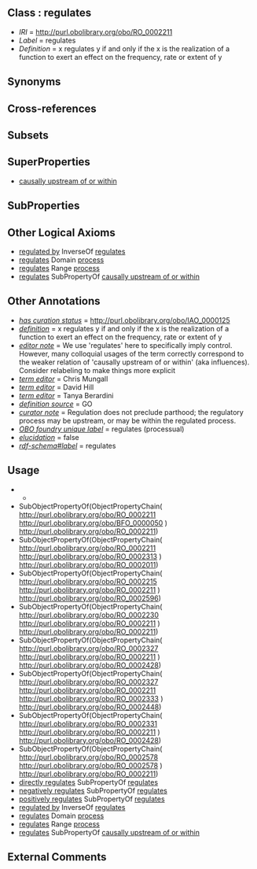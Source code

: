 
## Class : regulates

 * *IRI* = http://purl.obolibrary.org/obo/RO_0002211
 * *Label* = regulates
 * *Definition* = x regulates y if and only if the x is the realization of a function to exert an effect on the frequency, rate or extent of y

## Synonyms


## Cross-references


## Subsets


## SuperProperties

 * [causally upstream of or within](../../RO/18/RO_0002418.md)

## SubProperties


## Other Logical Axioms

 * [regulated by](../../RO/34/RO_0002334.md) InverseOf [regulates](../../RO/11/RO_0002211.md)
 * [regulates](../../RO/11/RO_0002211.md) Domain [process](../../BFO/15/BFO_0000015.md)
 * [regulates](../../RO/11/RO_0002211.md) Range [process](../../BFO/15/BFO_0000015.md)
 * [regulates](../../RO/11/RO_0002211.md) SubPropertyOf [causally upstream of or within](../../RO/18/RO_0002418.md)

## Other Annotations

 * *[has curation status](../../IAO/14/IAO_0000114.md)* = http://purl.obolibrary.org/obo/IAO_0000125
 * *[definition](../../IAO/15/IAO_0000115.md)* = x regulates y if and only if the x is the realization of a function to exert an effect on the frequency, rate or extent of y
 * *[editor note](../../IAO/16/IAO_0000116.md)* = We use 'regulates' here to specifically imply control. However, many colloquial usages of the term correctly correspond to the weaker relation of 'causally upstream of or within' (aka influences). Consider relabeling to make things more explicit
 * *[term editor](../../IAO/17/IAO_0000117.md)* = Chris Mungall
 * *[term editor](../../IAO/17/IAO_0000117.md)* = David Hill
 * *[term editor](../../IAO/17/IAO_0000117.md)* = Tanya Berardini
 * *[definition source](../../IAO/19/IAO_0000119.md)* = GO
 * *[curator note](../../IAO/32/IAO_0000232.md)* = Regulation does not preclude parthood; the regulatory process may be upstream, or may be within the regulated process.
 * *[OBO foundry unique label](../../IAO/89/IAO_0000589.md)* = regulates (processual)
 * *[elucidation](../../IAO/00/IAO_0000600.md)* = false
 * *[rdf-schema#label](../../el/rdf-schema#label.md)* = regulates

## Usage

 * -
 * SubObjectPropertyOf(ObjectPropertyChain( <http://purl.obolibrary.org/obo/RO_0002211> <http://purl.obolibrary.org/obo/BFO_0000050> ) <http://purl.obolibrary.org/obo/RO_0002211>)
 * SubObjectPropertyOf(ObjectPropertyChain( <http://purl.obolibrary.org/obo/RO_0002211> <http://purl.obolibrary.org/obo/RO_0002313> ) <http://purl.obolibrary.org/obo/RO_0002011>)
 * SubObjectPropertyOf(ObjectPropertyChain( <http://purl.obolibrary.org/obo/RO_0002215> <http://purl.obolibrary.org/obo/RO_0002211> ) <http://purl.obolibrary.org/obo/RO_0002596>)
 * SubObjectPropertyOf(ObjectPropertyChain( <http://purl.obolibrary.org/obo/RO_0002230> <http://purl.obolibrary.org/obo/RO_0002211> ) <http://purl.obolibrary.org/obo/RO_0002211>)
 * SubObjectPropertyOf(ObjectPropertyChain( <http://purl.obolibrary.org/obo/RO_0002327> <http://purl.obolibrary.org/obo/RO_0002211> ) <http://purl.obolibrary.org/obo/RO_0002428>)
 * SubObjectPropertyOf(ObjectPropertyChain( <http://purl.obolibrary.org/obo/RO_0002327> <http://purl.obolibrary.org/obo/RO_0002211> <http://purl.obolibrary.org/obo/RO_0002333> ) <http://purl.obolibrary.org/obo/RO_0002448>)
 * SubObjectPropertyOf(ObjectPropertyChain( <http://purl.obolibrary.org/obo/RO_0002331> <http://purl.obolibrary.org/obo/RO_0002211> ) <http://purl.obolibrary.org/obo/RO_0002428>)
 * SubObjectPropertyOf(ObjectPropertyChain( <http://purl.obolibrary.org/obo/RO_0002578> <http://purl.obolibrary.org/obo/RO_0002578> ) <http://purl.obolibrary.org/obo/RO_0002211>)
 * [directly regulates](../../RO/78/RO_0002578.md) SubPropertyOf [regulates](../../RO/11/RO_0002211.md)
 * [negatively regulates](../../RO/12/RO_0002212.md) SubPropertyOf [regulates](../../RO/11/RO_0002211.md)
 * [positively regulates](../../RO/13/RO_0002213.md) SubPropertyOf [regulates](../../RO/11/RO_0002211.md)
 * [regulated by](../../RO/34/RO_0002334.md) InverseOf [regulates](../../RO/11/RO_0002211.md)
 * [regulates](../../RO/11/RO_0002211.md) Domain [process](../../BFO/15/BFO_0000015.md)
 * [regulates](../../RO/11/RO_0002211.md) Range [process](../../BFO/15/BFO_0000015.md)
 * [regulates](../../RO/11/RO_0002211.md) SubPropertyOf [causally upstream of or within](../../RO/18/RO_0002418.md)

## External Comments

